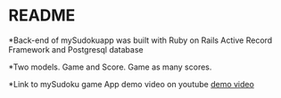 
# README

*Back-end of mySudokuapp was built with Ruby on Rails Active Record Framework and Postgresql database 

*Two models. Game and Score. Game as many scores.

*Link to mySudoku game App demo video on youtube [demo video](https://youtu.be/R1lWOZmQq0o)


